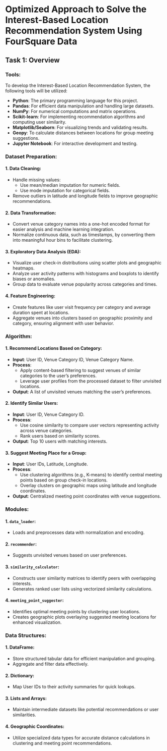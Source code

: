 # Optimized Approach to Solve the Interest-Based Location Recommendation System Using FourSquare Data

## Task 1: Overview

### Tools:
To develop the Interest-Based Location Recommendation System, the following tools will be utilized:
- **Python**: The primary programming language for this project.
- **Pandas**: For efficient data manipulation and handling large datasets.
- **NumPy**: For numerical computations and matrix operations.
- **Scikit-learn**: For implementing recommendation algorithms and computing user similarity.
- **Matplotlib/Seaborn**: For visualizing trends and validating results.
- **Geopy**: To calculate distances between locations for group meeting suggestions.
- **Jupyter Notebook**: For interactive development and testing.

### Dataset Preparation:

#### 1. Data Cleaning:
- Handle missing values:
  - Use mean/median imputation for numeric fields.
  - Use mode imputation for categorical fields.
- Remove outliers in latitude and longitude fields to improve geographic recommendations.

#### 2. Data Transformation:
- Convert venue category names into a one-hot encoded format for easier analysis and machine learning integration.
- Normalize continuous data, such as timestamps, by converting them into meaningful hour bins to facilitate clustering.

#### 3. Exploratory Data Analysis (EDA):
- Visualize user check-in distributions using scatter plots and geographic heatmaps.
- Analyze user activity patterns with histograms and boxplots to identify biases or anomalies.
- Group data to evaluate venue popularity across categories and times.

#### 4. Feature Engineering:
- Create features like user visit frequency per category and average duration spent at locations.
- Aggregate venues into clusters based on geographic proximity and category, ensuring alignment with user behavior.

### Algorithm:

#### 1. Recommend Locations Based on Category:
- **Input**: User ID, Venue Category ID, Venue Category Name.
- **Process**:
  - Apply content-based filtering to suggest venues of similar categories to the user’s preferences.
  - Leverage user profiles from the processed dataset to filter unvisited locations.
- **Output**: A list of unvisited venues matching the user’s preferences.

#### 2. Identify Similar Users:
- **Input**: User ID, Venue Category ID.
- **Process**:
  - Use cosine similarity to compare user vectors representing activity across venue categories.
  - Rank users based on similarity scores.
- **Output**: Top 10 users with matching interests.

#### 3. Suggest Meeting Place for a Group:
- **Input**: User IDs, Latitude, Longitude.
- **Process**:
  - Use clustering algorithms (e.g., K-means) to identify central meeting points based on group check-in locations.
  - Overlay clusters on geographic maps using latitude and longitude coordinates.
- **Output**: Centralized meeting point coordinates with venue suggestions.

### Modules:

#### 1. `data_loader`:
- Loads and preprocesses data with normalization and encoding.

#### 2. `recommender`:
- Suggests unvisited venues based on user preferences.

#### 3. `similarity_calculator`:
- Constructs user similarity matrices to identify peers with overlapping interests.
- Generates ranked user lists using vectorized similarity calculations.

#### 4. `meeting_point_suggester`:
- Identifies optimal meeting points by clustering user locations.
- Creates geographic plots overlaying suggested meeting locations for enhanced visualization.

### Data Structures:

#### 1. **DataFrame**:
- Store structured tabular data for efficient manipulation and grouping.
- Aggregate and filter data effectively.

#### 2. **Dictionary**:
- Map User IDs to their activity summaries for quick lookups.

#### 3. **Lists and Arrays**:
- Maintain intermediate datasets like potential recommendations or user similarities.

#### 4. **Geographic Coordinates**:
- Utilize specialized data types for accurate distance calculations in clustering and meeting point recommendations.

